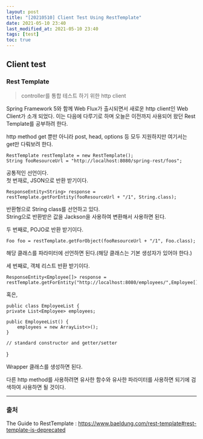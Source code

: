 ```yaml
---
layout: post
title: "[20210510] Client Test Using RestTemplate"
date: 2021-05-10 23:40
last_modified_at: 2021-05-10 23:40
tags: [test]
toc: true
---
```


## Client test

### Rest Template

> controller를 통합 테스트 하기 위한 http client

Spring Framework 5와 함께 Web Flux가 출시되면서 새로운 http client인 Web Client가 소개 되었다. 이는 다음에 다루기로 하며 오늘은 이전까지 사용되어 왔던 Rest Template를 공부하려 한다.

http method get 뿐만 아니라 post, head, options 등 모두 지원하지만 여기서는 get만 다뤄보려 한다.

    RestTemplate restTemplate = new RestTemplate();
    String fooResourceUrl = "http://localhost:8080/spring-rest/foos";

공통적인 선언이다.  
첫 번재로, JSON으로 반환 받기이다.

    ResponseEntity<String> response = restTemplate.getForEntity(fooResourceUrl + "/1", String.class);

반환형으로 String class를 선언하고 있다.  
String으로 반환받은 값을 Jackson을 사용하여 변환해서 사용하면 된다.

두 번째로, POJO로 반환 받기이다.

    Foo foo = restTemplate.getForObject(fooResourceUrl + "/1", Foo.class);

해당 클래스를 파라미터에 선언하면 된다.(해당 클래스는 기본 생성자가 있어야 한다.)

세 번째로, 객체 리스트 반환 받기이다.

    ResponseEntity<Employee[]> response = restTemplate.getForEntity("http://localhost:8080/employees/",Employee[].class);

혹은,

    public class EmployeeList {
    private List<Employee> employees;

    public EmployeeList() {
        employees = new ArrayList<>();
    }

    // standard constructor and getter/setter

}

Wrapper 클래스를 생성하면 된다.

다른 http method를 사용하려면 유사한 함수와 유사한 파라미터를 사용하면 되기에 검색하여 사용하면 될 것이다.

---

### 출처

The Guide to RestTemplate : <https://www.baeldung.com/rest-template#rest-template-is-deprecated>
